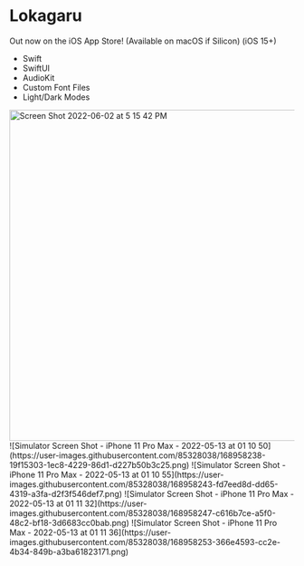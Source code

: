 # Lokagaru
Out now on the iOS App Store! (Available on macOS if Silicon) (iOS 15+)

- Swift
- SwiftUI
- AudioKit
- Custom Font Files
- Light/Dark Modes


<img width="584" alt="Screen Shot 2022-06-02 at 5 15 42 PM" src="https://user-images.githubusercontent.com/85328038/171747478-649e6055-9d8d-45fa-bcfe-7f1602e3e71e.png">
![Simulator Screen Shot - iPhone 11 Pro Max - 2022-05-13 at 01 10 50](https://user-images.githubusercontent.com/85328038/168958238-19f15303-1ec8-4229-86d1-d227b50b3c25.png)
![Simulator Screen Shot - iPhone 11 Pro Max - 2022-05-13 at 01 10 55](https://user-images.githubusercontent.com/85328038/168958243-fd7eed8d-dd65-4319-a3fa-d2f3f546def7.png)
![Simulator Screen Shot - iPhone 11 Pro Max - 2022-05-13 at 01 11 32](https://user-images.githubusercontent.com/85328038/168958247-c616b7ce-a5f0-48c2-bf18-3d6683cc0bab.png)
![Simulator Screen Shot - iPhone 11 Pro Max - 2022-05-13 at 01 11 36](https://user-images.githubusercontent.com/85328038/168958253-366e4593-cc2e-4b34-849b-a3ba61823171.png)
